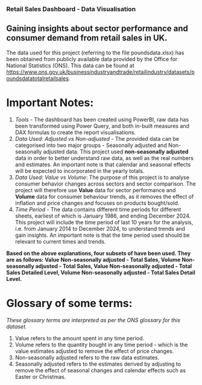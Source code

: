 ### Retail Sales Dashboard - Data Visualisation
## Gaining insights about sector performance and consumer demand from retail sales in UK.

The data used for this project (referring to the file poundsdata.xlsx) has been obtained from publicly available data provided by the Office for National Statistics (ONS). This data can be found at https://www.ons.gov.uk/businessindustryandtrade/retailindustry/datasets/poundsdatatotalretailsales.

# Important Notes:
1. *Tools* - The dashboard has been created using PowerBI, raw data has been transformed using Power Query, and both in-built measures and DAX formulas to create the report visualisations.
2. *Data Used: Adjusted vs Non-adjusted* - The provided data can be categorised into two major groups - Seasonally adjusted and Non-seasonally adjusted data. This project used **non-seasonally adjusted** data in order to better understand raw data, as well as the real numbers and estimates. An important note is that calendar and seasonal effects will be expected to incorporated in the yearly totals. 
3. *Data Used: Value vs Volume*: The purpose of this project is to analyse consumer behavior changes across sectors and sector comparison. The project will therefore use **Value** data for sector performance and **Volume** data for consumer behaviour trends, as it removes the effect of inflation and price changes and focuses on products bought/sold.
4. *Time Period* - The data contains different time periods for different sheets, earliest of which is January 1986, and ending December 2024. This project will include the time period of last 10 years for the analysis, i.e. from January 2014 to December 2024, to understand trends and gain insights. An important note is that the time period used should be relevant to current times and trends.

**Based on the above explanations, four subsets of have been used. They are as follows: Value Non-seasonally adjusted - Total Sales, Volume Non-seasonally adjusted - Total Sales, Value Non-seasonally adjusted - Total Sales Detailed Level, Volume Non-seasonally adjusted - Total Sales Detail Level.**

# Glossary of some terms: 
*These glossary terms are interpreted as per the ONS glossary for this dataset.*
1. Value refers to the amount spent in any time period.
2. Volume refers to the quantity bought in any time period - which is the value estimates adjusted to remove the effect of price changes.
3. Non-seasonally adjusted refers to the raw data estimates.
4. Seasonally adjusted refers to the estimates derived by adjusting to remove the effect of seasonal changes and calendar effects such as Easter or Christmas.

